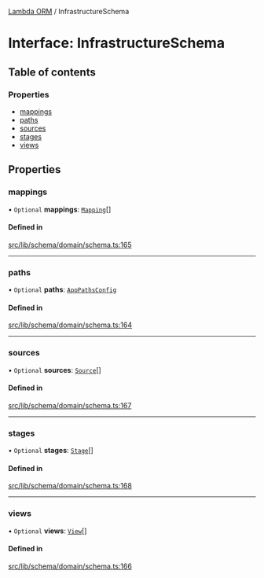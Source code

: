 [Lambda ORM](../README.md) / InfrastructureSchema

# Interface: InfrastructureSchema

## Table of contents

### Properties

- [mappings](InfrastructureSchema.md#mappings)
- [paths](InfrastructureSchema.md#paths)
- [sources](InfrastructureSchema.md#sources)
- [stages](InfrastructureSchema.md#stages)
- [views](InfrastructureSchema.md#views)

## Properties

### mappings

• `Optional` **mappings**: [`Mapping`](Mapping.md)[]

#### Defined in

[src/lib/schema/domain/schema.ts:165](https://github.com/lambda-orm/lambdaorm-base/blob/e8b9826/src/lib/schema/domain/schema.ts#L165)

___

### paths

• `Optional` **paths**: [`AppPathsConfig`](AppPathsConfig.md)

#### Defined in

[src/lib/schema/domain/schema.ts:164](https://github.com/lambda-orm/lambdaorm-base/blob/e8b9826/src/lib/schema/domain/schema.ts#L164)

___

### sources

• `Optional` **sources**: [`Source`](Source.md)[]

#### Defined in

[src/lib/schema/domain/schema.ts:167](https://github.com/lambda-orm/lambdaorm-base/blob/e8b9826/src/lib/schema/domain/schema.ts#L167)

___

### stages

• `Optional` **stages**: [`Stage`](Stage.md)[]

#### Defined in

[src/lib/schema/domain/schema.ts:168](https://github.com/lambda-orm/lambdaorm-base/blob/e8b9826/src/lib/schema/domain/schema.ts#L168)

___

### views

• `Optional` **views**: [`View`](View.md)[]

#### Defined in

[src/lib/schema/domain/schema.ts:166](https://github.com/lambda-orm/lambdaorm-base/blob/e8b9826/src/lib/schema/domain/schema.ts#L166)
